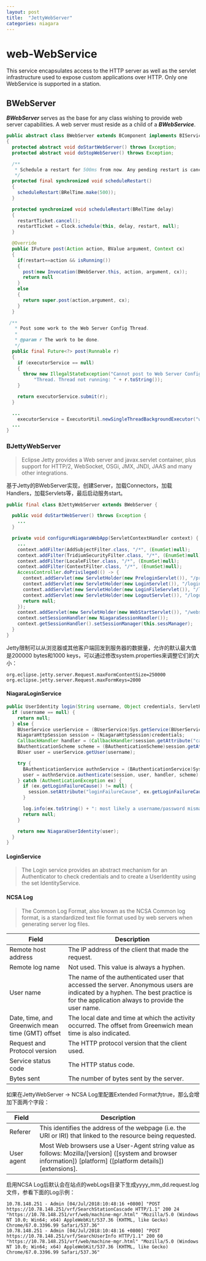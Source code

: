 ```yaml
---
layout: post
title:  "JettyWebServer"
categories: niagara
---
```


# web-WebService

This service encapsulates access to the HTTP server as well as the servlet infrastructure used to expose custom applications over HTTP. Only one WebService is supported in a station.

## BWebServer

___BWebServer___ serves as the base for any class wishing to provide web server capabilities. A web server must reside as a child of a ___BWebService___.

```java
public abstract class BWebServer extends BComponent implements BIService
{
  protected abstract void doStartWebServer() throws Exception;
  protected abstract void doStopWebServer() throws Exception;

  /**
   * Schedule a restart for 500ms from now. Any pending restart is cancelled and a new one is scheduled.
   */
  protected final synchronized void scheduleRestart()
  {
    scheduleRestart(BRelTime.make(500));
  }

  protected synchronized void scheduleRestart(BRelTime delay)
  {
    restartTicket.cancel();
    restartTicket = Clock.schedule(this, delay, restart, null);
  }

  @Override
  public IFuture post(Action action, BValue argument, Context cx)
  {
    if(restart==action && isRunning())
    {
      post(new Invocation(BWebServer.this, action, argument, cx));
      return null
    }
    else
    {
      return super.post(action,argument, cx);
    }
  }

 /**
   * Post some work to the Web Server Config Thread.
   *
   * @param r The work to be done.
   */
  public final Future<?> post(Runnable r)
  {
    if (executorService == null)
    {
      throw new IllegalStateException("Cannot post to Web Server Config " +
          "Thread. Thread not running: " + r.toString());
    }

    return executorService.submit(r);
  }

  ...
    executorService = ExecutorUtil.newSingleThreadBackgroundExecutor("webServerConfig", 1, TimeUnit.MINUTES);
  ...
}
```

### BJettyWebServer

>Eclipse Jetty provides a Web server and javax.servlet container, plus support for HTTP/2, WebSocket, OSGi, JMX, JNDI, JAAS and many other integrations.

基于Jetty的BWebServer实现，创建Server，加载Connectors，加载Handlers，加载Servlets等，最后启动服务start。

```java
public final class BJettyWebServer extends BWebServer {

  public void doStartWebServer() throws Exception {
    ...
  }

  private void configureNiagaraWebApp(ServletContextHandler context) {
    ...
    context.addFilter(AddSubjectFilter.class, "/*", (EnumSet)null);
    context.addFilter(TridiumSecurityFilter.class, "/*", (EnumSet)null);
    context.addFilter(LocaleFilter.class, "/*", (EnumSet)null);
    context.addFilter(ContextFilter.class, "/*", (EnumSet)null);
    AccessController.doPrivileged(() -> {
      context.addServlet(new ServletHolder(new PreloginServlet()), "/prelogin");
      context.addServlet(new ServletHolder(new LoginServlet()), "/login");
      context.addServlet(new ServletHolder(new LoginFileServlet()), "/login/*");
      context.addServlet(new ServletHolder(new LogoutServlet()), "/logout");
      return null;
    });
    context.addServlet(new ServletHolder(new WebStartServlet()), "/webstart/*");
    context.setSessionHandler(new NiagaraSessionHandler());
    context.getSessionHandler().setSessionManager(this.sessManager);
  }
}
```

Jetty限制可以从浏览器或其他客户端回发到服务器的数据量，允许的默认最大值是200000 bytes和1000 keys，可以通过修改system.properties来调整它们的大小：

```text
org.eclipse.jetty.server.Request.maxFormContentSize=250000
org.eclipse.jetty.server.Request.maxFormKeys=2000
```

#### NiagaraLoginService

```java
public UserIdentity login(String username, Object credentials, ServletRequest request) {
  if (username == null) {
    return null;
  } else {
    BUserService userService = (BUserService)Sys.getService(BUserService.TYPE);
    NiagaraHttpSession session = (NiagaraHttpSession)credentials;
    CallbackHandler handler = (CallbackHandler)session.getAttribute("callbackHandler");
    BAuthenticationScheme scheme = (BAuthenticationScheme)session.getAttribute("authenticationScheme");
    BUser user = userService.getUser(username);

    try {
      BAuthenticationService authnService = (BAuthenticationService)Sys.getService(BAuthenticationService.TYPE);
      user = authnService.authenticate(session, user, handler, scheme);
    } catch (AuthenticationException ex) {
      if (ex.getLoginFailureCause() != null) {
        session.setAttribute("loginFailureCause", ex.getLoginFailureCause());
      }

      log.info(ex.toString() + ": most likely a username/password mismatch");
      return null;
    }

    return new NiagaraUserIdentity(user);
  }
}
```

#### LoginService

>The Login service provides an abstract mechanism for an Authenticator to check credentials and to create a UserIdentity using the set IdentityService.

#### NCSA Log

>The Common Log Format, also known as the NCSA Common log format, is a standardized text file format used by web servers when generating server log files.

Field|Description
---|---
Remote host address|The IP address of the client that made the request.
Remote log name|Not used. This value is always a hyphen.
User name|The name of the authenticated user that accessed the server. Anonymous users are indicated by a hyphen. The best practice is for the application always to provide the user name.
Date, time, and Greenwich mean time (GMT) offset|The local date and time at which the activity occurred. The offset from Greenwich mean time is also indicated.
Request and Protocol version|The HTTP protocol version that the client used.
Service status code|The HTTP status code.
Bytes sent|The number of bytes sent by the server.

如果在JettyWebServer -> NCSA Log里配置Extended Format为true，那么会增加下面两个字段：

Field|Description
---|---
Referer|This identifies the address of the webpage (i.e. the URI or IRI) that linked to the resource being requested.
User agent|Most Web browsers use a User-Agent string value as follows: Mozilla/[version] ([system and browser information]) [platform] ([platform details]) [extensions].

启用NCSA Log后默认会在站点的webLogs目录下生成yyyy_mm_dd.request.log文件，参看下面的Log示例：

```log
10.78.148.251 - Admin [04/Jul/2018:10:48:16 +0800] "POST https://10.78.148.251/vrf/SearchStationCascade HTTP/1.1" 200 24 "https://10.78.148.251/vrf/web/machine-mgr.html" "Mozilla/5.0 (Windows NT 10.0; Win64; x64) AppleWebKit/537.36 (KHTML, like Gecko) Chrome/67.0.3396.99 Safari/537.36"
10.78.148.251 - Admin [04/Jul/2018:10:48:16 +0800] "POST https://10.78.148.251/vrf/SearchUserInfo HTTP/1.1" 200 60 "https://10.78.148.251/vrf/web/machine-mgr.html" "Mozilla/5.0 (Windows NT 10.0; Win64; x64) AppleWebKit/537.36 (KHTML, like Gecko) Chrome/67.0.3396.99 Safari/537.36"
```
